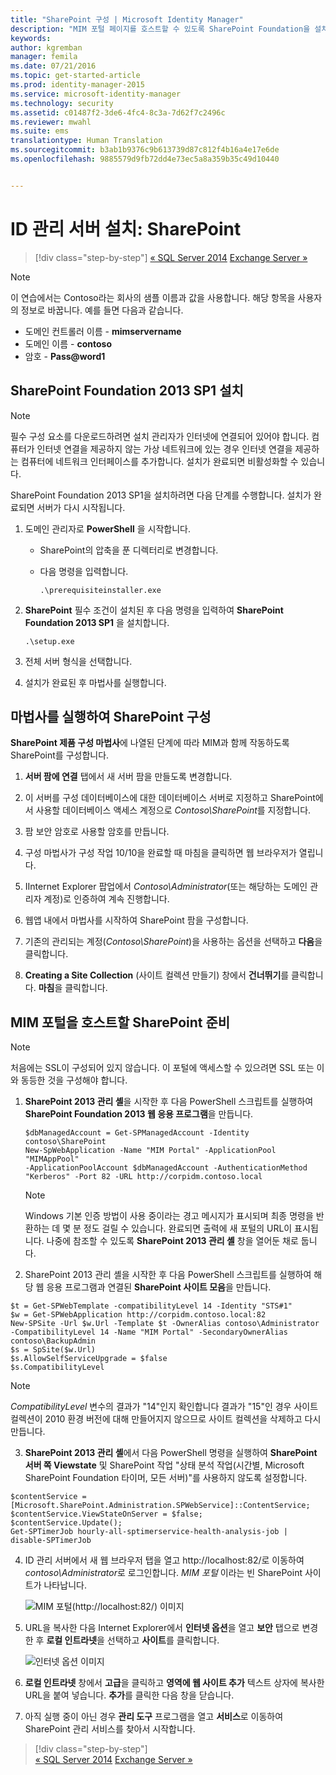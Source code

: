 ```yaml
---
title: "SharePoint 구성 | Microsoft Identity Manager"
description: "MIM 포털 페이지를 호스트할 수 있도록 SharePoint Foundation을 설치 및 구성합니다."
keywords: 
author: kgremban
manager: femila
ms.date: 07/21/2016
ms.topic: get-started-article
ms.prod: identity-manager-2015
ms.service: microsoft-identity-manager
ms.technology: security
ms.assetid: c01487f2-3de6-4fc4-8c3a-7d62f7c2496c
ms.reviewer: mwahl
ms.suite: ems
translationtype: Human Translation
ms.sourcegitcommit: b3ab1b9376c9b613739d87c812f4b16a4e17e6de
ms.openlocfilehash: 9885579d9fb72dd4e73ec5a8a359b35c49d10440


---
```


# ID 관리 서버 설치: SharePoint

>[!div class="step-by-step"]
[« SQL Server 2014](prepare-server-sql2014.md)
[Exchange Server »](prepare-server-exchange.md)

> [!NOTE]
> 이 연습에서는 Contoso라는 회사의 샘플 이름과 값을 사용합니다. 해당 항목을 사용자의 정보로 바꿉니다. 예를 들면 다음과 같습니다.
> - 도메인 컨트롤러 이름 - **mimservername**
> - 도메인 이름 - **contoso**
> - 암호 - **Pass@word1**


## **SharePoint Foundation 2013 SP1** 설치

> [!NOTE]
> 필수 구성 요소를 다운로드하려면 설치 관리자가 인터넷에 연결되어 있어야 합니다. 컴퓨터가 인터넷 연결을 제공하지 않는 가상 네트워크에 있는 경우 인터넷 연결을 제공하는 컴퓨터에 네트워크 인터페이스를 추가합니다. 설치가 완료되면 비활성화할 수 있습니다.

SharePoint Foundation 2013 SP1을 설치하려면 다음 단계를 수행합니다. 설치가 완료되면 서버가 다시 시작됩니다.

1.  도메인 관리자로 **PowerShell** 을 시작합니다.

    -   SharePoint의 압축을 푼 디렉터리로 변경합니다.

    -   다음 명령을 입력합니다.

        ```
        .\prerequisiteinstaller.exe
        ```

2.  **SharePoint** 필수 조건이 설치된 후 다음 명령을 입력하여 **SharePoint Foundation 2013 SP1** 을 설치합니다.

    ```
    .\setup.exe
    ```

3.  전체 서버 형식을 선택합니다.

4.  설치가 완료된 후 마법사를 실행합니다.

## 마법사를 실행하여 SharePoint 구성

**SharePoint 제품 구성 마법사**에 나열된 단계에 따라 MIM과 함께 작동하도록 SharePoint를 구성합니다.

1. **서버 팜에 연결** 탭에서 새 서버 팜을 만들도록 변경합니다.

2. 이 서버를 구성 데이터베이스에 대한 데이터베이스 서버로 지정하고 SharePoint에서 사용할 데이터베이스 액세스 계정으로 *Contoso\SharePoint*를 지정합니다.

3. 팜 보안 암호로 사용할 암호를 만듭니다.

4. 구성 마법사가 구성 작업 10/10을 완료할 때 마침을 클릭하면 웹 브라우저가 열립니다.

5. IInternet Explorer 팝업에서 *Contoso\Administrator*(또는 해당하는 도메인 관리자 계정)로 인증하여 계속 진행합니다.

6. 웹앱 내에서 마법사를 시작하여 SharePoint 팜을 구성합니다.

7. 기존의 관리되는 계정(*Contoso\SharePoint*)을 사용하는 옵션을 선택하고 **다음**을 클릭합니다.

8. **Creating a Site Collection** (사이트 컬렉션 만들기) 창에서 **건너뛰기**를 클릭합니다.  **마침**을 클릭합니다.

## MIM 포털을 호스트할 SharePoint 준비

> [!NOTE]
> 처음에는 SSL이 구성되어 있지 않습니다. 이 포털에 액세스할 수 있으려면 SSL 또는 이와 동등한 것을 구성해야 합니다.

1. **SharePoint 2013 관리 셸**을 시작한 후 다음 PowerShell 스크립트를 실행하여 **SharePoint Foundation 2013 웹 응용 프로그램**을 만듭니다.

    ```
    $dbManagedAccount = Get-SPManagedAccount -Identity contoso\SharePoint
    New-SpWebApplication -Name "MIM Portal" -ApplicationPool "MIMAppPool"
    -ApplicationPoolAccount $dbManagedAccount -AuthenticationMethod "Kerberos" -Port 82 -URL http://corpidm.contoso.local
    ```

    > [!NOTE]
    > Windows 기본 인증 방법이 사용 중이라는 경고 메시지가 표시되며 최종 명령을 반환하는 데 몇 분 정도 걸릴 수 있습니다. 완료되면 출력에 새 포털의 URL이 표시됩니다. 나중에 참조할 수 있도록 **SharePoint 2013 관리 셸** 창을 열어둔 채로 둡니다.

2. SharePoint 2013 관리 셸을 시작한 후 다음 PowerShell 스크립트를 실행하여 해당 웹 응용 프로그램과 연결된 **SharePoint 사이트 모음**을 만듭니다.

  ```
  $t = Get-SPWebTemplate -compatibilityLevel 14 -Identity "STS#1"
  $w = Get-SPWebApplication http://corpidm.contoso.local:82
  New-SPSite -Url $w.Url -Template $t -OwnerAlias contoso\Administrator
  -CompatibilityLevel 14 -Name "MIM Portal" -SecondaryOwnerAlias contoso\BackupAdmin
  $s = SpSite($w.Url)
  $s.AllowSelfServiceUpgrade = $false
  $s.CompatibilityLevel
  ```

  > [!NOTE]
  > *CompatibilityLevel* 변수의 결과가 "14"인지 확인합니다 결과가 "15"인 경우 사이트 컬렉션이 2010 환경 버전에 대해 만들어지지 않으므로 사이트 컬렉션을 삭제하고 다시 만듭니다.

3. **SharePoint 2013 관리 셸**에서 다음 PowerShell 명령을 실행하여 **SharePoint 서버 쪽 Viewstate** 및 SharePoint 작업 "상태 분석 작업(시간별, Microsoft SharePoint Foundation 타이머, 모든 서버)"를 사용하지 않도록 설정합니다.

  ```
  $contentService = [Microsoft.SharePoint.Administration.SPWebService]::ContentService;
  $contentService.ViewStateOnServer = $false;
  $contentService.Update();
  Get-SPTimerJob hourly-all-sptimerservice-health-analysis-job | disable-SPTimerJob
  ```

4. ID 관리 서버에서 새 웹 브라우저 탭을 열고 http://localhost:82/로 이동하여 *contoso\Administrator*로 로그인합니다.  *MIM 포털* 이라는 빈 SharePoint 사이트가 나타납니다.

    ![MIM 포털(http://localhost:82/) 이미지](media/MIM-DeploySP1.png)

5. URL을 복사한 다음 Internet Explorer에서 **인터넷 옵션**을 열고 **보안** 탭으로 변경한 후 **로컬 인트라넷**을 선택하고 **사이트**를 클릭합니다.

    ![인터넷 옵션 이미지](media/MIM-DeploySP2.png)

6. **로컬 인트라넷** 창에서 **고급**을 클릭하고 **영역에 웹 사이트 추가** 텍스트 상자에 복사한 URL을 붙여 넣습니다. **추가**를 클릭한 다음 창을 닫습니다.

7. 아직 실행 중이 아닌 경우 **관리 도구** 프로그램을 열고 **서비스**로 이동하여 SharePoint 관리 서비스를 찾아서 시작합니다.

>[!div class="step-by-step"]  
[« SQL Server 2014](prepare-server-sql2014.md)
[Exchange Server »](prepare-server-exchange.md)



<!--HONumber=Jul16_HO3-->


